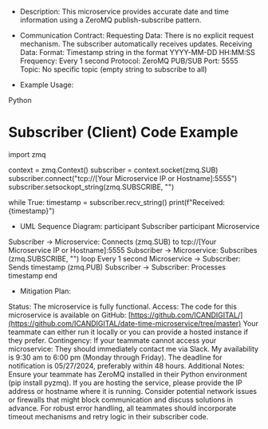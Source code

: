 * Description:
This microservice provides accurate date and time information using a ZeroMQ publish-subscribe pattern.

* Communication Contract:
Requesting Data:
There is no explicit request mechanism. The subscriber automatically receives updates.
Receiving Data:
Format: Timestamp string in the format YYYY-MM-DD HH:MM:SS
Frequency: Every 1 second
Protocol: ZeroMQ PUB/SUB
Port: 5555
Topic: No specific topic (empty string to subscribe to all)

* Example Usage:

Python
# Subscriber (Client) Code Example

import zmq

context = zmq.Context()
subscriber = context.socket(zmq.SUB)
subscriber.connect("tcp://[Your Microservice IP or Hostname]:5555")
subscriber.setsockopt_string(zmq.SUBSCRIBE, "") 

while True:
    timestamp = subscriber.recv_string()
    print(f"Received: {timestamp}")
    
* UML Sequence Diagram:
participant Subscriber
participant Microservice

Subscriber -> Microservice: Connects (zmq.SUB) to tcp://[Your Microservice IP or Hostname]:5555
Subscriber -> Microservice: Subscribes (zmq.SUBSCRIBE, "")
loop Every 1 second
    Microservice -> Subscriber: Sends timestamp (zmq.PUB)
    Subscriber -> Subscriber: Processes timestamp
  end
  
* Mitigation Plan:
  
Status: The microservice is fully functional.
Access:
The code for this microservice is available on GitHub: [https://github.com/ICANDIGITAL/](https://github.com/ICANDIGITAL/date-time-microservice/tree/master)
Your teammate can either run it locally or you can provide a hosted instance if they prefer.
Contingency:
If your teammate cannot access your microservice:
They should immediately contact me via Slack.
My availability is 9:30 am to 6:00 pm (Monday through Friday).
The deadline for notification is 05/27/2024, preferably within 48 hours.
Additional Notes:
Ensure your teammate has ZeroMQ installed in their Python environment (pip install pyzmq).
If you are hosting the service, please provide the IP address or hostname where it is running.
Consider potential network issues or firewalls that might block communication and discuss solutions in advance.
For robust error handling, all teammates should incorporate timeout mechanisms and retry logic in their subscriber code.
